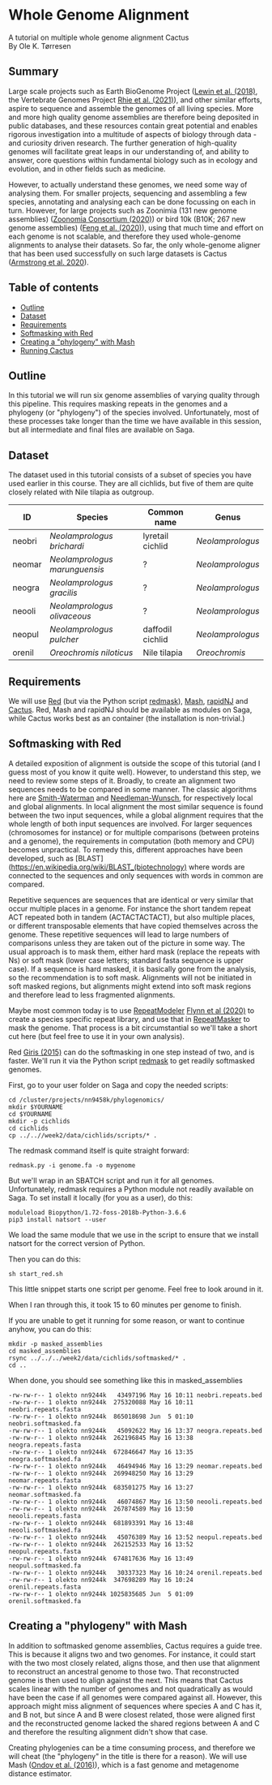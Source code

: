 # Whole Genome Alignment

A tutorial on multiple whole genome alignment Cactus<br/>
By Ole K. Tørresen

## Summary

Large scale projects such as Earth BioGenome Project ([Lewin et al. (2018)](https://doi.org/10.1073/pnas.1720115115), the Vertebrate Genomes Project [Rhie et al. (2021)](https://doi.org/10.1038/s41586-021-03451-0)), and other similar efforts, aspire to sequence and assemble the genomes of all living species. More and more high quality genome assemblies are therefore being deposited in public databases, and these resources contain great potential and enables rigorous investigation into a multitude of aspects of biology through data - and curiosity driven research. The further generation of high-quality genomes will facilitate great leaps in our understanding of, and ability to answer, core questions within fundamental biology such as in ecology and evolution, and in other fields such as medicine.

However, to actually understand these genomes, we need some way of analysing them. For smaller projects, sequencing and assembling a few species, annotating and analysing each can be done focussing on each in turn. However, for large projects such as Zoonimia (131 new genome assemblies) ([Zoonomia Consortium (2020)](https://doi.org/10.1038/s41586-020-2876-6)) or bird 10k (B10K; 267 new genome assemblies) ([Feng et al. (2020)](https://doi.org/10.1038/s41586-020-2873-9)), using that much time and effort on each genome is not scalable, and therefore they used whole-genome alignments to analyse their datasets. So far, the only whole-genome aligner that has been used successfully on such large datasets is Cactus ([Armstrong et al. 2020](https://doi.org/10.1038/s41586-020-2871-y)).

## Table of contents

* [Outline](#outline)
* [Dataset](#dataset)
* [Requirements](#requirements)
* [Softmasking with Red](#softmask)
* [Creating a "phylogeny" with Mash](#mash)
* [Running Cactus](#cactus)

<a name="outline"></a>
## Outline

In this tutorial we will run six genome assemblies of varying quality through this pipeline. This requires masking repeats in the genomes and a phylogeny (or "phylogeny") of the species involved. Unfortunately, most of these processes take longer than the time we have available in this session, but all intermediate and final files are available on Saga.


<a name="dataset"></a>
## Dataset

The dataset used in this tutorial consists of a subset of species you have used earlier in this course. They are all cichlids, but five of them are quite closely related with Nile tilapia as outgroup.

<center>

| ID      | Species                       | Common name               | Genus            |
|---------|-------------------------------|---------------------------|------------------|
| neobri  | *Neolamprologus brichardi*    | lyretail cichlid          | *Neolamprologus* |
| neomar  | *Neolamprologus marunguensis* | ?                         | *Neolamprologus* |
| neogra  | *Neolamprologus gracilis*     | ?                         | *Neolamprologus* |
| neooli  | *Neolamprologus olivaceous*   | ?                         | *Neolamprologus* |
| neopul  | *Neolamprologus pulcher*      | daffodil cichlid          | *Neolamprologus* |
| orenil  | *Oreochromis niloticus*       | Nile tilapia              | *Oreochromis*    |


</center>

<a name="requirements"></a>
## Requirements

We will use [Red](http://toolsmith.ens.utulsa.edu/) (but via the Python script [redmask](https://github.com/nextgenusfs/redmask)), [Mash](https://github.com/marbl/Mash), [rapidNJ](https://github.com/somme89/rapidNJ) and [Cactus](https://github.com/ComparativeGenomicsToolkit/cactus). Red, Mash and rapidNJ should be available as modules on Saga, while Cactus works best as an container (the installation is non-trivial.)



<a name="softmask"></a>
## Softmasking with Red

A detailed exposition of alignment is outside the scope of this tutorial (and I guess most of you know it quite well). However, to understand this step, we need to review some steps of it. Broadly, to create an alignment two sequences needs to be compared in some manner. The classic algorithms here are [Smith-Waterman](https://en.wikipedia.org/wiki/Smith%E2%80%93Waterman_algorithm) and [Needleman-Wunsch](https://en.wikipedia.org/wiki/Needleman%E2%80%93Wunsch_algorithm), for respectively local and global alignments. In local alignment the most similar sequence is found between the two input sequences, while a global alignment requires that the whole length of both input sequences are involved. For larger sequences (chromosomes for instance) or for multiple comparisons (between proteins and a genome), the requirements in computation (both memory and CPU) becomes unpractical. To remedy this, different approaches have been developed, such as [BLAST](https://en.wikipedia.org/wiki/BLAST_(biotechnology) where words are connected to the sequences and only sequences with words in common are compared.

Repetitive sequences are sequences that are identical or very similar that occur multiple places in a genome. For instance the short tandem repeat ACT repeated both in tandem (ACTACTACTACT), but also multiple places, or different transposable elements that have copied themselves across the genome. These repetitive sequences will lead to large numbers of comparisons unless they are taken out of the picture in some way. The usual approach is to mask them, either hard mask (replace the repeats with Ns) or soft mask (lower case letters; standard fasta sequence is upper case). If a sequence is hard masked, it is basically gone from the analysis, so the recommendation is to soft mask. Alignments will not be initiated in soft masked regions, but alignments might extend into soft mask regions and therefore lead to less fragmented alignments.

Maybe most common today is to use [RepeatModeler](http://www.repeatmasker.org/RepeatModeler/) [Flynn et al (2020)](https://doi.org/10.1073/pnas.1921046117) to create a species specific repeat library, and use that in [RepeatMasker](https://www.repeatmasker.org/) to mask the genome. That process is a bit circumstantial so we'll take a short cut here (but feel free to use it in your own analysis).

Red [Giris (2015)](https://doi.org/10.1186/s12859-015-0654-5) can do the softmasking in one step instead of two, and is faster. We'll run it via the Python script [redmask](https://github.com/nextgenusfs/redmask) to get readily softmasked genomes.

First, go to your user folder on Saga and copy the needed scripts:

```
cd /cluster/projects/nn9458k/phylogenomics/
mkdir $YOURNAME
cd $YOURNAME
mkdir -p cichlids
cd cichlids
cp ../..//week2/data/cichlids/scripts/* .

```

The redmask command itself is quite straight forward:
```
redmask.py -i genome.fa -o mygenome
```

But we'll wrap in an SBATCH script and run it for all genomes. Unfortunately, redmask requires a Python module not readily available on Saga. To set install it locally (for you as a user), do this:
```
moduleload Biopython/1.72-foss-2018b-Python-3.6.6
pip3 install natsort --user
```
We load the same module that we use in the script to ensure that we install natsort for the correct version of Python.

Then you can do this:

```
sh start_red.sh
```
This little snippet starts one script per genome. Feel free to look around in it.

When I ran through this, it took 15 to 60 minutes per genome to finish.

If you are unable to get it running for some reason, or want to continue anyhow, you can do this:

```
mkdir -p masked_assemblies
cd masked_assemblies
rsync ../../../week2/data/cichlids/softmasked/* .
cd ..
```
When done, you should see something like this in masked_assemblies
```
-rw-rw-r-- 1 olekto nn9244k   43497196 May 16 10:11 neobri.repeats.bed
-rw-rw-r-- 1 olekto nn9244k  275320088 May 16 10:11 neobri.repeats.fasta
-rw-rw-r-- 1 olekto nn9244k  865018698 Jun  5 01:10 neobri.softmasked.fa
-rw-rw-r-- 1 olekto nn9244k   45092622 May 16 13:37 neogra.repeats.bed
-rw-rw-r-- 1 olekto nn9244k  262196845 May 16 13:38 neogra.repeats.fasta
-rw-rw-r-- 1 olekto nn9244k  672846647 May 16 13:35 neogra.softmasked.fa
-rw-rw-r-- 1 olekto nn9244k   46494946 May 16 13:29 neomar.repeats.bed
-rw-rw-r-- 1 olekto nn9244k  269948250 May 16 13:29 neomar.repeats.fasta
-rw-rw-r-- 1 olekto nn9244k  683501275 May 16 13:27 neomar.softmasked.fa
-rw-rw-r-- 1 olekto nn9244k   46074867 May 16 13:50 neooli.repeats.bed
-rw-rw-r-- 1 olekto nn9244k  267874589 May 16 13:50 neooli.repeats.fasta
-rw-rw-r-- 1 olekto nn9244k  681893391 May 16 13:48 neooli.softmasked.fa
-rw-rw-r-- 1 olekto nn9244k   45076389 May 16 13:52 neopul.repeats.bed
-rw-rw-r-- 1 olekto nn9244k  262152533 May 16 13:52 neopul.repeats.fasta
-rw-rw-r-- 1 olekto nn9244k  674817636 May 16 13:49 neopul.softmasked.fa
-rw-rw-r-- 1 olekto nn9244k   30337323 May 16 10:24 orenil.repeats.bed
-rw-rw-r-- 1 olekto nn9244k  347698289 May 16 10:24 orenil.repeats.fasta
-rw-rw-r-- 1 olekto nn9244k 1025835685 Jun  5 01:09 orenil.softmasked.fa
```

<a name="mash"></a>
## Creating a "phylogeny" with Mash

In addition to softmasked genome assemblies, Cactus requires a guide tree. This is because it aligns two and two genomes. For instance, it could start with the two most closely related, aligns those, and then use that alignment to reconstruct an ancestral genome to those two. That reconstructed genome is then used to align against the next. This means that Cactus scales linear with the number of genomes and not quadratically as would have been the case if all genomes were compared against all. However, this approach might miss alignment of sequences where species A and C has it, and B not, but since A and B were closest related, those were aligned first and the reconstructed genome lacked the shared regions between A and C and therefore the resulting alignment didn't show that case.

Creating phylogenies can be a time consuming process, and therefore we will cheat (the "phylogeny" in the title is there for a reason). We will use Mash ([Ondov et al. (2016)](https://doi.org/10.1186/s13059-016-0997-x)), which is a fast genome and metagenome distance estimator.
